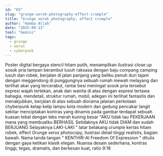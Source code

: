 ```yaml
---
id: "65"
slug: "grunge-xerok-photography-effect-crumple"
title: "Grunge xerok photography, effect crumple"
author: "Hamba Allah"
date: "2025-09-13"
tool: "Gemini"
tags:
  - grunge
  - xerox
  - cyberpunk
---
```

Poster digital bergaya stencil hitam putih, menampilkan ilustrasi close up sosok pria tampan berambut lusuh raksasa dengan baju compang camping lusuh dan robek, berjalan di jalan panjang yang beliku penuh duri tajam dengan meggendong di punggungnya sebuah rumah mewah melayang dan terlihat akar yang tercerabut, rantai besi meningat sosok pria tersebut expresi wajah tertekan, anak dan wanita di atas dengan expresi tertawa bahagia, mendetail, struktur rumah, mobil, adegan ini terlihat fantastis dan menakjubkan, berjalan di atas sebuah diorama jalanan perkotaan chyberpunk kelap kelip lampu kota modern dan gedung pencakar langit sekitar menciptakan kontras yang dinamis pada gambar terdapat sebuah kuasan tebal dengan teks merah kuning besar "AKU tidak tau PEKERJAAN mana yang membuatku BERHASIL Setidaknya AKU  tidak DIAM dan sudah BERJUANG Selayaknya LAKI-LAKI "  latar belakang crumple kertas hitam robek, effect Grunge xerox photocopy, ilustrasi detail tinggi realistis, bagian bawah. Nama tanda tangan " KENTHIR-AI Freedom Of Expression "  ditulis dengan gaya ketikan klasik elegan. Nuansa desain sederhana, kontras tinggi, tegas, dramatis, dan berkesan kuat, ratio 9:16
